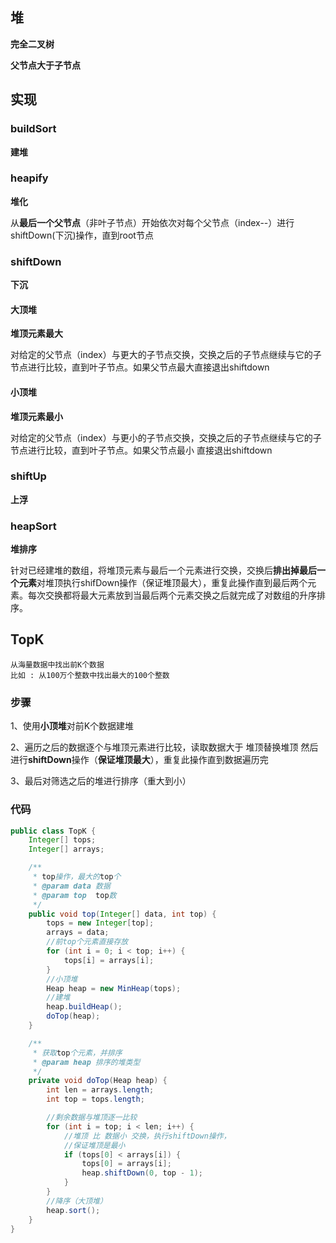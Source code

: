 ## 堆

**完全二叉树**

**父节点大于子节点**



## 实现

### buildSort

**建堆**

### heapify

**堆化**

从**最后一个父节点**（非叶子节点）开始依次对每个父节点（index--）进行shiftDown(下沉)操作，直到root节点

### shiftDown

**下沉**

#### 大顶堆

**堆顶元素最大**

对给定的父节点（index）与更大的子节点交换，交换之后的子节点继续与它的子节点进行比较，直到叶子节点。如果父节点最大直接退出shiftdown



#### 小顶堆

**堆顶元素最小**

对给定的父节点（index）与更小的子节点交换，交换之后的子节点继续与它的子节点进行比较，直到叶子节点。如果父节点最小 直接退出shiftdown

### shiftUp

**上浮**



### heapSort

**堆排序**

针对已经建堆的数组，将堆顶元素与最后一个元素进行交换，交换后**排出掉最后一个元素**对堆顶执行shifDown操作（保证堆顶最大），重复此操作直到最后两个元素。每次交换都将最大元素放到当最后两个元素交换之后就完成了对数组的升序排序。



## TopK

```
从海量数据中找出前K个数据
比如 : 从100万个整数中找出最大的100个整数
```

### 步骤

1、使用**小顶堆**对前K个数据建堆

2、遍历之后的数据逐个与堆顶元素进行比较，读取数据大于 堆顶替换堆顶 然后进行**shiftDown**操作（**保证堆顶最大**），重复此操作直到数据遍历完

3、最后对筛选之后的堆进行排序（重大到小）

### 代码

```java
public class TopK {
    Integer[] tops;
    Integer[] arrays;

    /**
     * top操作，最大的top个
     * @param data 数据
     * @param top  top数
     */
    public void top(Integer[] data, int top) {
        tops = new Integer[top];
        arrays = data;
        //前top个元素直接存放
        for (int i = 0; i < top; i++) {
            tops[i] = arrays[i];
        }
        //小顶堆
        Heap heap = new MinHeap(tops);
        //建堆
        heap.buildHeap();
        doTop(heap);
    }

    /**
     * 获取top个元素，并排序
     * @param heap 排序的堆类型
     */
    private void doTop(Heap heap) {
        int len = arrays.length;
        int top = tops.length;

        //剩余数据与堆顶逐一比较
        for (int i = top; i < len; i++) {
            //堆顶 比 数据小 交换，执行shiftDown操作，
            //保证堆顶是最小
            if (tops[0] < arrays[i]) {
                tops[0] = arrays[i];
                heap.shiftDown(0, top - 1);
            }
        }
        //降序（大顶堆）
        heap.sort();
    }
}
```

